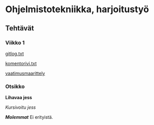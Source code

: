 # Ohjelmistotekniikka, harjoitustyö
## Tehtävät
### Viikko 1
[gitlog.txt](laskarit/viikko1/gitlog.txt)

[komentorivi.txt](laskarit/viikko1/komentorivi.txt)

[vaatimusmaarittely](dokumentaatio/vaatimusmaarittely.md)
### Otsikko

**Lihavaa jess**

*Kursivoitu jess*

***Molemmat***
Ei erityistä.
